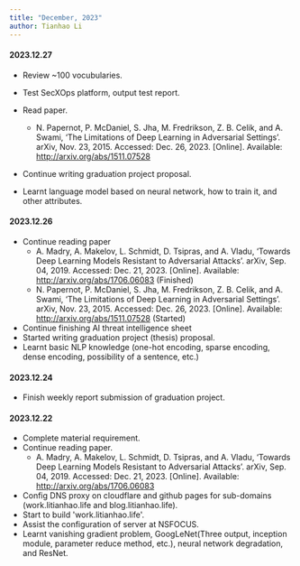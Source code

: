 ```yaml
---
title: "December, 2023"
author: Tianhao Li
---
```


#### 2023.12.27

- Review ~100 vocubularies.
- Test SecXOps platform, output test report.
- Read paper.
  - N. Papernot, P. McDaniel, S. Jha, M. Fredrikson, Z. B. Celik, and A. Swami, ‘The Limitations of Deep Learning in Adversarial Settings’. arXiv, Nov. 23, 2015. Accessed: Dec. 26, 2023. [Online]. Available: http://arxiv.org/abs/1511.07528

- Continue writing graduation project proposal.
- Learnt language model based on neural network, how to train it, and other attributes.

#### 2023.12.26

- Continue reading paper
  - A. Madry, A. Makelov, L. Schmidt, D. Tsipras, and A. Vladu, ‘Towards Deep Learning Models Resistant to Adversarial Attacks’. arXiv, Sep. 04, 2019. Accessed: Dec. 21, 2023. [Online]. Available: http://arxiv.org/abs/1706.06083 (Finished)
  - N. Papernot, P. McDaniel, S. Jha, M. Fredrikson, Z. B. Celik, and A. Swami, ‘The Limitations of Deep Learning in Adversarial Settings’. arXiv, Nov. 23, 2015. Accessed: Dec. 26, 2023. [Online]. Available: http://arxiv.org/abs/1511.07528 (Started)
- Continue finishing AI threat intelligence sheet
- Started writing graduation project (thesis) proposal.
- Learnt basic NLP knowledge (one-hot encoding, sparse encoding, dense encoding, possibility of a sentence, etc.)

#### 2023.12.24

- Finish weekly report submission of graduation project.

#### 2023.12.22

- Complete material requirement.
- Continue reading paper.
  - A. Madry, A. Makelov, L. Schmidt, D. Tsipras, and A. Vladu, ‘Towards Deep Learning Models Resistant to Adversarial Attacks’. arXiv, Sep. 04, 2019. Accessed: Dec. 21, 2023. [Online]. Available: http://arxiv.org/abs/1706.06083
- Config DNS proxy on cloudflare and github pages for sub-domains (work.litianhao.life and blog.litianhao.life).
- Start to build 'work.litianhao.life'.
- Assist the configuration of server at NSFOCUS.
- Learnt vanishing gradient problem, GoogLeNet(Three output, inception module, parameter reduce method, etc.), neural network degradation, and ResNet.